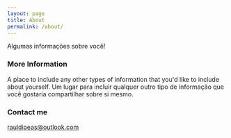 ```yaml
---
layout: page
title: About
permalink: /about/
---
```


Algumas informações sobre você!

### More Information

A place to include any other types of information that you'd like to include about yourself.
Um lugar para incluir qualquer outro tipo de informação que você gostaria compartilhar sobre si mesmo.

### Contact me

[rauldipeas@outlook.com](mailto:rauldipeas@outlook.com)
